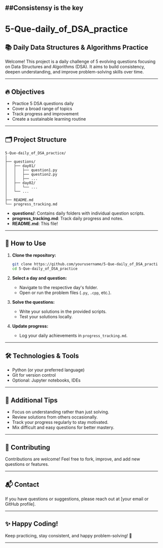 ##Consistensy is the key
---

# 5-Que-daily_of_DSA_practice

## 📚 Daily Data Structures & Algorithms Practice

Welcome! This project is a daily challenge of 5 evolving questions focusing on Data Structures and Algorithms (DSA). It aims to build consistency, deepen understanding, and improve problem-solving skills over time.

---

## 🔥 Objectives

- Practice 5 DSA questions daily
- Cover a broad range of topics
- Track progress and improvement
- Create a sustainable learning routine

---

## 🗂️ Project Structure

```plaintext
5-Que-daily_of_DSA_practice/
│
├── questions/
│   ├── day01/
│   │   ├── question1.py
│   │   ├── question2.py
│   │   ├── ...
│   ├── day02/
│   │   └── ...
│   └── ...
│
├── README.md
└── progress_tracking.md
```

- **questions/**: Contains daily folders with individual question scripts.
- **progress_tracking.md**: Track daily progress and notes.
- **README.md**: This file!

---

## 🚀 How to Use

1. **Clone the repository:**
   ```bash
   git clone https://github.com/yourusername/5-Que-daily_of_DSA_practice.git
   cd 5-Que-daily_of_DSA_practice
   ```

2. **Select a day and question:**
   - Navigate to the respective day's folder.
   - Open or run the problem files (`.py`, `.cpp`, etc.).

3. **Solve the questions:**
   - Write your solutions in the provided scripts.
   - Test your solutions locally.

4. **Update progress:**
   - Log your daily achievements in `progress_tracking.md`.

---

## 🛠️ Technologies & Tools

- Python (or your preferred language)
- Git for version control
- Optional: Jupyter notebooks, IDEs

---

## 📌 Additional Tips

- Focus on understanding rather than just solving.
- Review solutions from others occasionally.
- Track your progress regularly to stay motivated.
- Mix difficult and easy questions for better mastery.

---

## 🌟 Contributing

Contributions are welcome! Feel free to fork, improve, and add new questions or features.

---

## 📬 Contact

If you have questions or suggestions, please reach out at [your email or GitHub profile].

---

## ✨ Happy Coding!

Keep practicing, stay consistent, and happy problem-solving! 🚀

---

